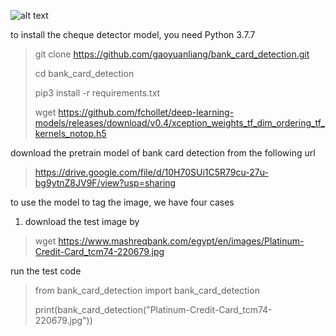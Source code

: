 ![alt text](https://www.mashreqbank.com/egypt/en/images/Platinum-Credit-Card_tcm74-220679.jpg)



to install the cheque detector model, you need Python 3.7.7 

> git clone https://github.com/gaoyuanliang/bank_card_detection.git
>
> cd bank_card_detection
>
> pip3 install -r requirements.txt
>
> wget https://github.com/fchollet/deep-learning-models/releases/download/v0.4/xception_weights_tf_dim_ordering_tf_kernels_notop.h5

download the pretrain model of bank card detection from the following url

> https://drive.google.com/file/d/10H70SUi1C5R79cu-27u-bg9ytnZ8JV9F/view?usp=sharing

to use the model to tag the image, we have four cases

1. download the test image by 

> wget https://www.mashreqbank.com/egypt/en/images/Platinum-Credit-Card_tcm74-220679.jpg

run the test code

> from bank_card_detection import bank_card_detection
>
> print(bank_card_detection("Platinum-Credit-Card_tcm74-220679.jpg"))
